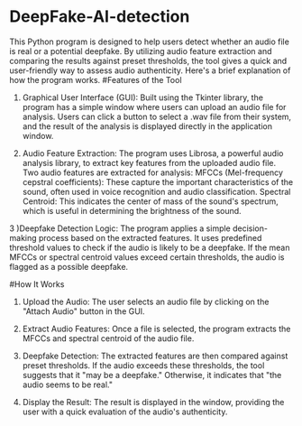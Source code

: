 # DeepFake-AI-detection
This Python program is designed to help users detect whether an audio file is real or a potential deepfake. By utilizing audio feature extraction and comparing the results against preset thresholds, the tool gives a quick and user-friendly way to assess audio authenticity. Here's a brief explanation of how the program works.
#Features of the Tool
1) Graphical User Interface (GUI):
Built using the Tkinter library, the program has a simple window where users can upload an audio file for analysis.
Users can click a button to select a .wav file from their system, and the result of the analysis is displayed directly in the application window.

2) Audio Feature Extraction:
The program uses Librosa, a powerful audio analysis library, to extract key features from the uploaded audio file.
Two audio features are extracted for analysis:
MFCCs (Mel-frequency cepstral coefficients): These capture the important characteristics of the sound, often used in voice recognition and audio classification.
Spectral Centroid: This indicates the center of mass of the sound's spectrum, which is useful in determining the brightness of the sound.

3 )Deepfake Detection Logic:
The program applies a simple decision-making process based on the extracted features.
It uses predefined threshold values to check if the audio is likely to be a deepfake.
If the mean MFCCs or spectral centroid values exceed certain thresholds, the audio is flagged as a possible deepfake.

#How It Works
1) Upload the Audio:
The user selects an audio file by clicking on the "Attach Audio" button in the GUI.

2) Extract Audio Features:
Once a file is selected, the program extracts the MFCCs and spectral centroid of the audio file.

3) Deepfake Detection:
The extracted features are then compared against preset thresholds.
If the audio exceeds these thresholds, the tool suggests that it "may be a deepfake." Otherwise, it indicates that "the audio seems to be real."

4) Display the Result:
The result is displayed in the window, providing the user with a quick evaluation of the audio's authenticity.
